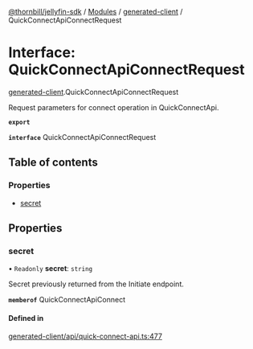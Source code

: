 [@thornbill/jellyfin-sdk](../README.md) / [Modules](../modules.md) / [generated-client](../modules/generated_client.md) / QuickConnectApiConnectRequest

# Interface: QuickConnectApiConnectRequest

[generated-client](../modules/generated_client.md).QuickConnectApiConnectRequest

Request parameters for connect operation in QuickConnectApi.

**`export`**

**`interface`** QuickConnectApiConnectRequest

## Table of contents

### Properties

- [secret](generated_client.QuickConnectApiConnectRequest.md#secret)

## Properties

### secret

• `Readonly` **secret**: `string`

Secret previously returned from the Initiate endpoint.

**`memberof`** QuickConnectApiConnect

#### Defined in

[generated-client/api/quick-connect-api.ts:477](https://github.com/thornbill/jellyfin-sdk-typescript/blob/c68c853/src/generated-client/api/quick-connect-api.ts#L477)
